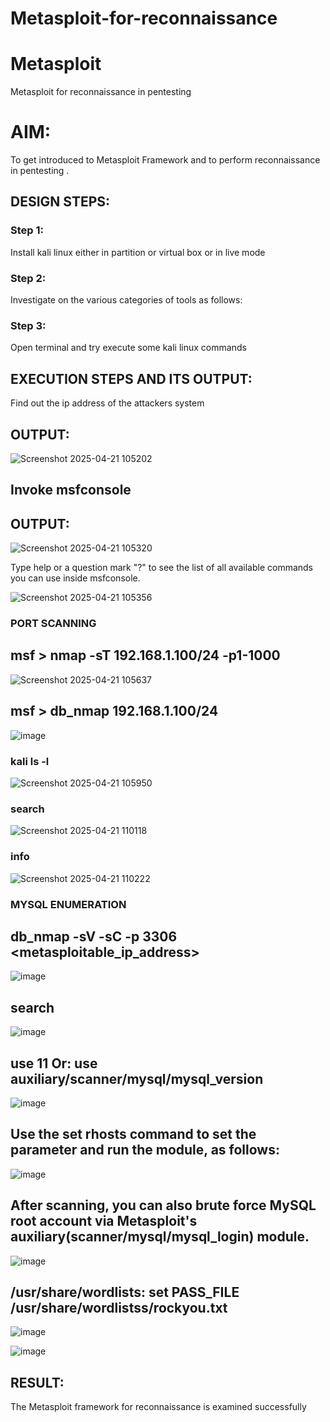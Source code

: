 # Metasploit-for-reconnaissance
# Metasploit
Metasploit for reconnaissance in pentesting

# AIM:

To get introduced to Metasploit Framework and to  perform reconnaissance  in pentesting .

## DESIGN STEPS:

### Step 1:

Install kali linux either in partition or virtual box or in live mode

### Step 2:

Investigate on the various categories of tools as follows:

### Step 3:

Open terminal and try execute some kali linux commands

## EXECUTION STEPS AND ITS OUTPUT:
Find out the ip address of the attackers system

## OUTPUT:
![Screenshot 2025-04-21 105202](https://github.com/user-attachments/assets/86ba51a0-e584-424d-9464-f62ead367e28)

## Invoke msfconsole

## OUTPUT:
![Screenshot 2025-04-21 105320](https://github.com/user-attachments/assets/63e7e164-a669-48de-81a3-52c016e9cedf)

Type help or a question mark "?" to see the list of all available commands you can use inside msfconsole.

![Screenshot 2025-04-21 105356](https://github.com/user-attachments/assets/079b649b-b9c2-434c-ae97-baba1ffe83fc)

### PORT SCANNING
## msf > nmap -sT 192.168.1.100/24 -p1-1000

![Screenshot 2025-04-21 105637](https://github.com/user-attachments/assets/b7f3d688-974f-481d-9186-a331b1628cbe)

## msf > db_nmap 192.168.1.100/24

![image](https://github.com/user-attachments/assets/a1d3fa3c-3e52-439b-9442-33705ae44e73)

### kali ls -l

![Screenshot 2025-04-21 105950](https://github.com/user-attachments/assets/6c2f1baa-2e1f-4857-b983-95488fafea28)

### search

![Screenshot 2025-04-21 110118](https://github.com/user-attachments/assets/3bf64e21-323d-410d-adcb-d037146df215)

### info
![Screenshot 2025-04-21 110222](https://github.com/user-attachments/assets/2e121d08-57c9-4894-971f-bf6800f4cdc7)

### MYSQL ENUMERATION
## db_nmap -sV -sC -p 3306 <metasploitable_ip_address>
![image](https://github.com/user-attachments/assets/9d2428aa-bba5-4783-b322-a658552b5b4e)
## search 
![image](https://github.com/user-attachments/assets/d5e12707-9f73-4422-9a24-7175dc37dc15)
## use 11 Or: use auxiliary/scanner/mysql/mysql_version

![image](https://github.com/user-attachments/assets/0b58f28c-89b4-40ee-8a82-f5fb61fe73f9)
## Use the set rhosts command to set the parameter and run the module, as follows:

![image](https://github.com/user-attachments/assets/9f910374-df42-4001-a552-fccaa4510d7b)
## After scanning, you can also brute force MySQL root account via Metasploit's auxiliary(scanner/mysql/mysql_login) module.


![image](https://github.com/user-attachments/assets/17c637ee-f95f-4000-93d5-d0c61831a5b6)
## /usr/share/wordlists: set PASS_FILE /usr/share/wordlistss/rockyou.txt

![image](https://github.com/user-attachments/assets/790829a8-ea62-418e-a0e0-a044551c9d0a)

![image](https://github.com/user-attachments/assets/35500dc6-51f0-4ad4-bbd1-401517856bcb)







## RESULT:
The Metasploit framework for reconnaissance is  examined successfully
